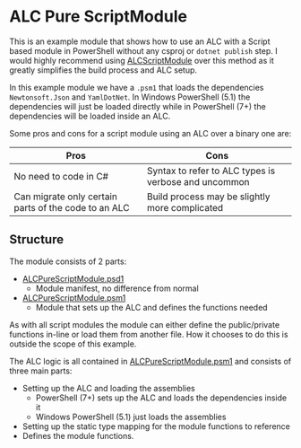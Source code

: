 # ALC Pure ScriptModule
This is an example module that shows how to use an ALC with a Script based module in PowerShell without any csproj or `dotnet publish` step.
I would highly recommend using [ALCScriptModule](../ALCScriptModule/README.md) over this method as it greatly simplifies the build process and ALC setup.

In this example module we have a `.psm1` that loads the dependencies `Newtonsoft.Json` and `YamlDotNet`.
In Windows PowerShell (5.1) the dependencies will just be loaded directly while in PowerShell (7+) the dependencies will be loaded inside an ALC.

Some pros and cons for a script module using an ALC over a binary one are:

|Pros|Cons|
|-|-|
|No need to code in C#|Syntax to refer to ALC types is verbose and uncommon|
|Can migrate only certain parts of the code to an ALC|Build process may be slightly more complicated|

## Structure
The module consists of 2 parts:

+ [ALCPureScriptModule.psd1](./module/ALCPureScriptModule.psd1)
  + Module manifest, no difference from normal
+ [ALCPureScriptModule.psm1](./module/ALCPureScriptModule.psm1)
  + Module that sets up the ALC and defines the functions needed

As with all script modules the module can either define the public/private functions in-line or load them from another file.
How it chooses to do this is outside the scope of this example.

The ALC logic is all contained in [ALCPureScriptModule.psm1](./module/ALCPureScriptModule.psm1) and consists of three main parts:

+ Setting up the ALC and loading the assemblies
  + PowerShell (7+) sets up the ALC and loads the dependencies inside it
  + Windows PowerShell (5.1) just loads the assemblies
+ Setting up the static type mapping for the module functions to reference
+ Defines the module functions.
